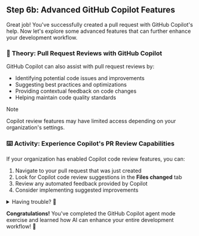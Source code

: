 ## Step 6b: Advanced GitHub Copilot Features

Great job! You've successfully created a pull request with GitHub Copilot's help. Now let's explore some advanced features that can further enhance your development workflow.

### 📖 Theory: Pull Request Reviews with GitHub Copilot

GitHub Copilot can also assist with pull request reviews by:

- Identifying potential code issues and improvements
- Suggesting best practices and optimizations
- Providing contextual feedback on code changes
- Helping maintain code quality standards

> [!NOTE]
> Copilot review features may have limited access depending on your organization's settings.

### ⌨️ Activity: Experience Copilot's PR Review Capabilities

If your organization has enabled Copilot code review features, you can:

1. Navigate to your pull request that was just created
2. Look for Copilot code review suggestions in the **Files changed** tab
3. Review any automated feedback provided by Copilot
4. Consider implementing suggested improvements

<details>
<summary>Having trouble? 🤷</summary><br/>

- Copilot code review features may not be available in all organizations
- Focus on the learning experience of understanding how AI can assist with code reviews

</details>

**Congratulations!** You've completed the GitHub Copilot agent mode exercise and learned how AI can enhance your entire development workflow! 🎉
